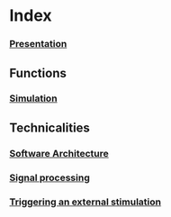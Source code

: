# Index
### [Presentation](https://github.com/MobsLab/DeltaFeedBack/wiki/Presentation)
## Functions
### [Simulation](https://github.com/MobsLab/DeltaFeedBack/wiki/Simulation)
## Technicalities
### [Software Architecture](https://github.com/MobsLab/DeltaFeedBack/wiki/Software-Architecture)
### [Signal processing](https://github.com/MobsLab/DeltaFeedBack/wiki/Signal-processing)
### [Triggering an external stimulation](https://github.com/MobsLab/DeltaFeedBack/wiki/Triggering-an-external-stimulation)